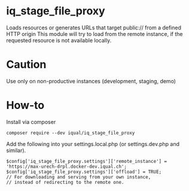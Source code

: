# iq_stage_file_proxy
Loads resources or generates URLs that target public:// from a defined HTTP
origin This module will try to load from the remote instance, if the requested
resource is not available locally.

# Caution

Use only on non-productive instances (development, staging, demo)

# How-to

Install via composer

```
composer require --dev iqual/iq_stage_file_proxy
```

Add the following into your settings.local.php (or settings.dev.php and
similar).

```
$config['iq_stage_file_proxy.settings']['remote_instance'] =
'https://max-urech-drpl.docker-dev.iqual.ch';
$config['iq_stage_file_proxy.settings']['offload'] = TRUE;
// For downloading and serving from your own instance,
// instead of redirecting to the remote one.
```
